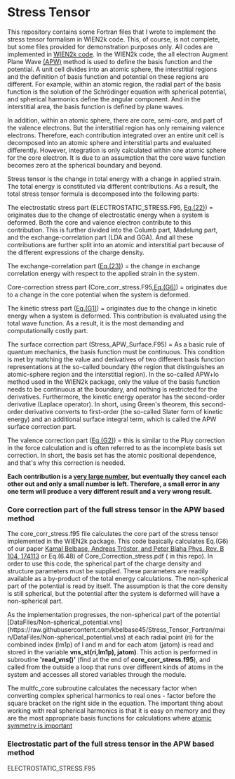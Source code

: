 # Stress Tensor

<p>
  <a href='http://susi.theochem.tuwien.ac.at/'>
  </a>
</p>

This repository contains some Fortran files that I wrote to implement the stress tensor formalism in WIEN2k code. This, of course, is not complete, but some files provided for demonstration purposes only. All codes are implemented in [WIEN2k code](http://susi.theochem.tuwien.ac.at/). In the WIEN2k code, the all electron Augment Plane Wave [(APW)](https://en.wikipedia.org/wiki/Linearized_augmented-plane-wave_method) method is used to define the basis function and the potential. A unit cell divides into an atomic sphere, the interstitial regions and the definition of basis function and potential on these regions are different. For example, within an atomic region, the radial part of the basis function is the solution of the Schrödinger equation with spherical potential, and spherical harmonics define the angular component. And in the interstitial area, the basis function is defined by plane waves.<br>

In addition, within an atomic sphere, there are core, semi-core, and part of the valence electrons. But the interstitial region has only remaining valence electrons. Therefore, each contribution integrated over an entire unit cell is decomposed into an atomic sphere and interstitial parts and evaluated differently. However, integration is only calculated within one atomic sphere for the core electron. It is due to an assumption that the core wave function becomes zero at the spherical boundary and beyond. <br>

Stress tensor is the change in total energy with a change in applied strain. The total energy is constituted via different contributions. As a result, the total stress tensor formula is decomposed into the following parts:<br>

The electrostatic stress part (ELECTROSTATIC_STRESS.F95, [Eq.(22)](https://publik.tuwien.ac.at/files/publik_298962.pdf))  = originates due to the change of electrostatic energy when a system is deformed.  Both the core and valence electron contribute to this contribution. This is further divided into the Columb part, Madelung part, and the exchange-correlation part (LDA and GGA). And all these contributions are further split into an atomic and interstitial part because of the different expressions of the charge density.<br>

The exchange-correlation part ([Eq.(23)](https://publik.tuwien.ac.at/files/publik_298962.pdf)) = the change in exchange correlation energy with respect to the applied strain in the system.

Core-correction stress part (Core_corr_stress.F95,[Eq.(G6)](https://publik.tuwien.ac.at/files/publik_298962.pdf)) = originates due to a change in the core potential when the system is deformed. <br>

The kinetic stress part ([Eq.(G1)](https://publik.tuwien.ac.at/files/publik_298962.pdf))  = originates due to the change in kinetic energy when a system is deformed. This contribution is evaluated using the total wave function. As a result, it is the most demanding and computationally costly part.<br>

The surface correction part (Stress_APW_Surface.F95) = As a basic rule of quantum mechanics, the basis function must be continuous. This condition is met by matching the value and derivatives of two different basis function representations at the so-called boundary (the region that distinguishes an atomic-sphere region and the interstitial region). In the so-called APW+lo method used in the WIEN2k package, only the value of the basis function needs to be continuous at the boundary, and nothing is restricted for the derivatives. Furthermore,  the kinetic energy operator has the second-order derivative (Laplace operator). In short, using Green's theorem, this second-order derivative converts to first-order (the so-called Slater form of kinetic energy) and an additional surface integral term, which is called the APW surface correction part.<br>

The valence correction part ([Eq.(G2)](https://publik.tuwien.ac.at/files/publik_298962.pdf)) = this is similar to the Pluy correction in the force calculation and is often referred to as the incomplete basis set correction. In short, the basis set has the atomic positional dependence, and that's why this correction is needed.<br>

<b>Each contribution is a [very large number](https://github.com/kbelbase45/Stress_Tensor_Fortran/blob/main/Presentation/different_component_stress.png), but eventually they cancel each other out and only a small number is left. Therefore, a small error in any one term will produce a very different result and a very wrong result.</b>


<h3>Core correction part of the full stress tensor in the APW based method</h3>

The core_corr_stress.f95 file calculates the core part of the stress 
    tensor implemented in the WIEN2k package. This code basically calculates 
    Eq.(G6) of our paper [Kamal Belbase, Andreas Tröster, and Peter Blaha 
    Phys. Rev. B 104, 174113](https://publik.tuwien.ac.at/files/publik_298962.pdf) or Eq.(6.48) of Core_Correction_stress.pdf (
    in this repo). In order to use this code, the spherical part 
    of the charge density and structure parameters must be supplied. These 
    parameters are readily available as a by-product of the total energy 
    calculations. The non-spherical part of the potential is read 
    by itself. The assumption is that the core density is still spherical, 
    but the potential after the system is deformed will have a non-spherical part.
     
<p>As the implementation progresses, the non-spherical part of the potential [DataFiles/Non-spherical_potential.vns](https://raw.githubusercontent.com/kbelbase45/Stress_Tensor_Fortran/main/DataFiles/Non-spherical_potential.vns) at each radial point (ri) for the combined index (lm1p) of l and m and for each atom (jatom) is read and stored in the variable <b>vns_st(ri,lm1p), jatom)</b>. This action is performed in subroutine <b>'read_vns()'</b> (find at the end of <b>core_corr_stress.f95</b>), and called from the outside a loop that runs over different kinds of atoms in the system and accesses all stored variables through the module. </p>

The multfc_core subroutine calculates the necessary factor when converting complex spherical harmonics to real ones - factor before the square bracket on the right side in the equation. The important thing about working with real spherical harmonics is that it is easy on memory and they are the most appropriate basis functions for calculations where [atomic symmetry is important](https://docs.abinit.org/theory/spherical_harmonics/)<br>

<!---
for m > 0 <br>
![\Large y^l_m=\frac{(-1)^m}{\sqrt(2)}(Y_{|m|}^l-Y_{|m|}^{l*})](https://latex.codecogs.com/svg.latex?\Large&space;y^l_m=\frac{(-1)^m}{\sqrt(2)}(Y_{m}^l+Y_{m}^{l*}) ) 
      
for m < 0 <br>  
![\Large y^l_m=\frac{(-1)^m}{i\sqrt(2)}(Y_{|m|}^l-Y_{|m|}^{l*})](https://latex.codecogs.com/svg.latex?\Large&space;y^l_m=\frac{(-1)^m}{i\sqrt(2)}(Y_{|m|}^l-Y_{|m|}^{l*}) ) 

for m = 0 <br>  
![\Large y^l_m=Y_{0}^l](https://latex.codecogs.com/svg.latex?\Large&space;y^l_m=Y_{0}^l ) 
--->

<h3>Electrostatic part of the full stress tensor in the APW based method</h3>
 ELECTROSTATIC_STRESS.F95 <br>

    
     

